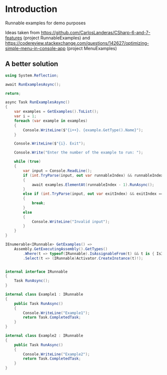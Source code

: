 # Introduction

Runnable examples for demo purposes

Ideas taken from https://github.com/CarlosLanderas/CSharp-6-and-7-features (project RunnableExamples) and https://codereview.stackexchange.com/questions/142627/optimizing-simple-menu-in-console-app (project MenuExamples)

## A better solution

```csharp
using System.Reflection;

await RunExamplesAsync();

return;

async Task RunExamplesAsync()
{
    var examples = GetExamples().ToList();
    var i = 1;
    foreach (var example in examples)
    {
        Console.WriteLine($"{i++}. {example.GetType().Name}");
    }

    Console.WriteLine($"{i}. Exit");

    Console.Write("Enter the number of the example to run: ");

    while (true)
    {
        var input = Console.ReadLine();
        if (int.TryParse(input, out var runnableIndex) && runnableIndex > 0 && runnableIndex <= examples.Count)
        {
            await examples.ElementAt(runnableIndex - 1).RunAsync();
        }
        else if (int.TryParse(input, out var exitIndex) && exitIndex == i)
        {
            break;
        }
        else
        {
            Console.WriteLine("Invalid input");
        }
    }
}

IEnumerable<IRunnable> GetExamples() =>
    Assembly.GetExecutingAssembly().GetTypes()
        .Where(t => typeof(IRunnable).IsAssignableFrom(t) && t is { IsInterface: false, IsAbstract: false })
        .Select(t => (IRunnable)Activator.CreateInstance(t)!);


internal interface IRunnable
{
    Task RunAsync();
}

internal class Example1 : IRunnable
{
    public Task RunAsync()
    {
        Console.WriteLine("Example1");
        return Task.CompletedTask;
    }
}

internal class Example2 : IRunnable
{
    public Task RunAsync()
    {
        Console.WriteLine("Example2");
        return Task.CompletedTask;
    }
}
```
